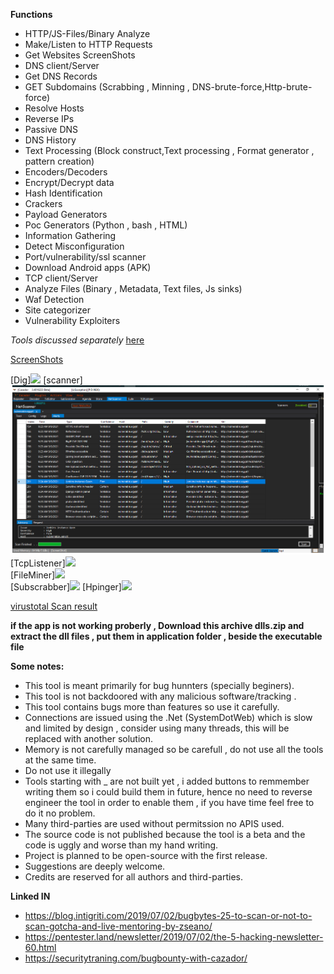  





**Functions**
- HTTP/JS-Files/Binary Analyze 
- Make/Listen to HTTP Requests
- Get Websites ScreenShots
- DNS client/Server
- Get DNS Records
- GET Subdomains (Scrabbing , Minning , DNS-brute-force,Http-brute-force)
- Resolve Hosts
- Reverse IPs
- Passive DNS
- DNS History
- Text Processing (Block construct,Text processing , Format generator , pattern creation)
- Encoders/Decoders
- Encrypt/Decrypt data
- Hash Identification
- Crackers
- Payload Generators
- Poc Generators (Python , bash , HTML)
- Information Gathering
- Detect Misconfiguration 
- Port/vulnerability/ssl scanner
- Download Android apps (APK)
- TCP client/Server
- Analyze Files (Binary , Metadata, Text files, Js sinks) 
- Waf Detection
- Site categorizer 
- Vulnerability Exploiters










*Tools discussed separately* [here](https://github.com/YasserGersy/cazador_unr/tree/master/doc) 

 <a href="/imgs" >ScreenShots </a>



[Dig]<img src="https://github.com/YasserGersy/cazador_unr/raw/master/imgs/Dig0.png"/>
[scanner]<img src="https://github.com/YasserGersy/cazador_unr/blob/master/imgs/scanner0.png" />
[TcpListener]<img src="https://github.com/YasserGersy/cazador_unr/blob/master/imgs/tcplistener3.png"/>  
[FileMiner]<img src="https://github.com/YasserGersy/cazador_unr/raw/master/imgs/FIleMiner.png"/>  
[Subscrabber]<img src="https://raw.githubusercontent.com/YasserGersy/cazador_unr/master/imgs/Subscrabber.png" />
[Hpinger]<img src="https://github.com/YasserGersy/cazador_unr/blob/master/imgs/pinger0.png?raw=true" />



<a href="https://www.virustotal.com/gui/file/0a59af8b6c192e4a8c02eea5d11737defce08adae1fdf4abd5cc50a4554d7a3d/detection" >virustotal Scan result</a>


**if the app is not working proberly , Download this archive dlls.zip  and extract the dll files , put them in application folder , beside the executable file**

**Some notes:** 

- This tool is meant primarily for bug hunnters (specially beginers).
- This tool is not backdoored with any malicious software/tracking .
- This tool contains bugs more than features so use it carefully.
- Connections are issued using  the .Net (SystemDotWeb) which is  slow and limited by design , consider using many threads, this will be replaced with another solution.
- Memory is not carefully managed so be carefull , do not use all the tools at the same time.
- Do not use it illegally 
- Tools starting with _ are not built yet , i added buttons to remmember writing them so i could build them in  future, hence no need to reverse engineer the tool in order to enable them , if you have time feel free to do it no problem.
- Many third-parties are used without permitssion no APIS used.
- The source code is not published because the tool is a beta and the code is uggly and worse than my hand writing.
- Project is planned to be open-source with the first release.
- Suggestions are deeply welcome. 
- Credits are reserved for all authors and third-parties.


**Linked IN**
- https://blog.intigriti.com/2019/07/02/bugbytes-25-to-scan-or-not-to-scan-gotcha-and-live-mentoring-by-zseano/
- https://pentester.land/newsletter/2019/07/02/the-5-hacking-newsletter-60.html
- https://securitytraning.com/bugbounty-with-cazador/
